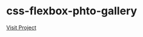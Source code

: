 # css-flexbox-phto-gallery

<a href="https://codepen.io/awinash-goswami/full/KKbGbRY" target="_blank">Visit Project</a>


